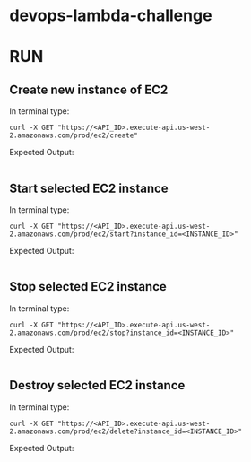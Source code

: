# devops-lambda-challenge

# RUN

## Create new instance of EC2
In terminal type:
```
curl -X GET "https://<API_ID>.execute-api.us-west-2.amazonaws.com/prod/ec2/create"
```

Expected Output:
```
```

## Start selected EC2 instance
In terminal type:
```
curl -X GET "https://<API_ID>.execute-api.us-west-2.amazonaws.com/prod/ec2/start?instance_id=<INSTANCE_ID>"
```

Expected Output:
```
```

## Stop selected EC2 instance
In terminal type:
```
curl -X GET "https://<API_ID>.execute-api.us-west-2.amazonaws.com/prod/ec2/stop?instance_id=<INSTANCE_ID>"
```

Expected Output:
```
```

## Destroy selected EC2 instance
In terminal type:
```
curl -X GET "https://<API_ID>.execute-api.us-west-2.amazonaws.com/prod/ec2/delete?instance_id=<INSTANCE_ID>"
```

Expected Output:
```
```